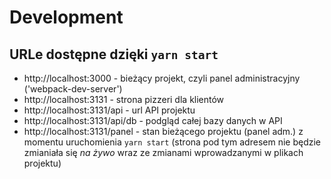 # Development

## URLe dostępne dzięki `yarn start`

- http://localhost:3000 - bieżący projekt, czyli panel administracyjny ('webpack-dev-server')
- http://localhost:3131 - strona pizzeri dla klientów
- http://localhost:3131/api - url API projektu
- http://localhost:3131/api/db - podgląd całej bazy danych w API
- http://localhost:3131/panel - stan bieżącego projektu (panel adm.) z momentu uruchomienia `yarn start` (strona pod tym adresem nie będzie zmianiała się *na żywo* wraz ze zmianami wprowadzanymi w plikach projektu)
